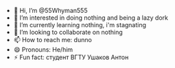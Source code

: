 - 👋 Hi, I’m @55Whyman555
- 👀 I’m interested in doing nothing and being a lazy dork
- 🌱 I’m currently learning nothing, i'm stagnating
- 💞️ I’m looking to collaborate on nothing
- 📫 How to reach me: dunno
- 😄 Pronouns: He/him
- ⚡ Fun fact: студент ВГТУ Ушаков Антон

<!---
55Whyman555/55Whyman555 is a ✨ special ✨ repository because its `README.md` (this file) appears on your GitHub profile.
You can click the Preview link to take a look at your changes.
--->
